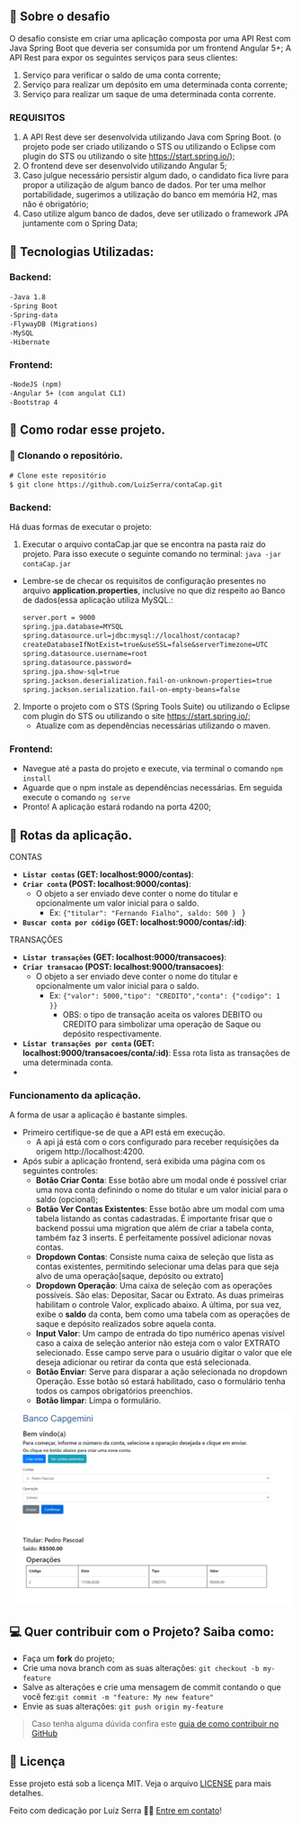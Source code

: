 

## :rocket: Sobre o desafio

O desafio consiste em criar uma aplicação composta por uma API Rest com Java Spring Boot que deveria ser consumida por um frontend Angular 5+;
 A API Rest para expor os seguintes serviços para seus clientes: 
 1) Serviço para verificar o saldo de uma conta corrente; 
 2) Serviço para realizar um depósito em uma determinada conta corrente; 
 3) Serviço para realizar um saque de uma determinada conta corrente. 
 
### REQUISITOS 

1) A API Rest deve ser desenvolvida utilizando Java com Spring Boot. (o projeto pode ser criado utilizando o STS ou utilizando o Eclipse com plugin do STS ou utilizando o site https://start.spring.io/); 
2) O frontend deve ser desenvolvido utilizando Angular 5; 
3) Caso julgue necessário persistir algum dado, o candidato fica livre para propor a utilização de algum banco de dados. Por ter uma melhor portabilidade, sugerimos a utilização do banco em memória H2, mas não é obrigatório; 
4) Caso utilize algum banco de dados, deve ser utilizado o framework JPA juntamente com o Spring Data;


## :hammer: Tecnologias Utilizadas:

### Backend:
	-Java 1.8
	-Spring Boot
	-Spring-data
	-FlywayDB (Migrations)
	-MySQL
	-Hibernate

### Frontend:
	-NodeJS (npm)
	-Angular 5+ (com angulat CLI)
	-Bootstrap 4

## :key: Como rodar esse projeto.

### :sheep: Clonando o repositório.
```
# Clone este repositório
$ git clone https://github.com/LuizSerra/contaCap.git

```
### Backend:
Há duas formas de executar o projeto:
1) Executar o arquivo contaCap.jar que se encontra na pasta raiz do projeto. Para isso execute o seguinte comando no terminal: `java -jar contaCap.jar`
- Lembre-se de checar os requisitos de configuração presentes no arquivo **application.properties**, inclusive no  que diz respeito ao Banco de dados(essa aplicação utiliza MySQL.:
	````
	server.port = 9000
	spring.jpa.database=MYSQL
	spring.datasource.url=jdbc:mysql://localhost/contacap?createDatabaseIfNotExist=true&useSSL=false&serverTimezone=UTC
	spring.datasource.username=root
	spring.datasource.password=
	spring.jpa.show-sql=true
	spring.jackson.deserialization.fail-on-unknown-properties=true
	spring.jackson.serialization.fail-on-empty-beans=false
	````
2) Importe o projeto com o STS (Spring Tools Suite) ou utilizando o Eclipse com plugin do STS ou utilizando o site https://start.spring.io/; 
	-	Atualize com as dependências necessárias utilizando o maven.

### Frontend:
- Navegue até a pasta do projeto e  execute, via terminal o comando `npm install`
- Aguarde que o npm instale as dependências necessárias. Em seguida execute o comando `ng serve`
- Pronto! A aplicação estará rodando na porta 4200;

## :twisted_rightwards_arrows: Rotas da aplicação.
CONTAS
- **`Listar contas` (GET: localhost:9000/contas)**: 
- **`Criar conta` (POST: localhost:9000/contas)**: 
	- O objeto a ser enviado deve conter o nome do titular e opcionalmente um valor inicial para o saldo. 
		- Ex: `{"titular": "Fernando Fialho", saldo: 500 } `
}
- **`Buscar conta por código` (GET: localhost:9000/contas/:id)**: 

TRANSAÇÕES

- **`Listar transações` (GET: localhost:9000/transacoes)**: 
- **`Criar transacao` (POST: localhost:9000/transacoes)**: 
	- O objeto a ser enviado deve conter o nome do titular e opcionalmente um valor inicial para o saldo. 
		- Ex: `{"valor": 5000,"tipo": "CREDITO","conta": {"codigo": 1	}}` 
			- OBS: o tipo de transação aceita os valores DEBITO ou CREDITO para simbolizar uma operação de Saque ou depósito respectivamente.
- **`Listar transações por conta` (GET: localhost:9000/transacoes/conta/:id)**:  Essa rota lista as transações de uma determinada conta.
- 
### Funcionamento da aplicação.
 A forma de usar a aplicação é bastante simples.
 - Primeiro certifique-se de que a API está em execução. 
	 - A api já está com o cors configurado para receber requisições da origem http://localhost:4200.
 - Após subir a aplicação frontend, será exibida uma página com os seguintes controles: 
	 - **Botão Criar Conta**: Esse botão abre um modal onde é possível criar uma nova conta definindo o nome do titular e um valor inicial para o saldo (opcional);
	 - **Botão Ver Contas Existentes**: Esse botão abre um modal com uma tabela listando as contas cadastradas. É importante frisar que o backend possui uma migration que além de criar a tabela conta, também faz 3 inserts. É perfeitamente possível adicionar novas contas.
	 - **Dropdown Contas**: Consiste numa caixa de seleção que lista as contas existentes, permitindo selecionar uma delas para que seja alvo de uma operação[saque, depósito ou extrato]
	 - **Dropdown Operação**: Uma caixa de seleção com as operações possíveis. São elas: Depositar, Sacar ou Extrato. As duas primeiras habilitam o controle Valor, explicado abaixo. A última, por sua vez, exibe o **saldo** da conta, bem como uma tabela com as operações de saque e depósito realizados sobre aquela conta.
	 - **Input Valor**: Um campo de entrada do tipo numérico apenas visível caso a caixa de seleção anterior não esteja com o valor EXTRATO selecionado. Esse campo serve para o usuário digitar o valor que ele deseja adicionar ou retirar da conta que está selecionada.
	 - **Botão Enviar**:  Serve para disparar a ação selecionada no dropdown Operação. Esse botão só estará habilitado, caso o formulário tenha todos os campos obrigatórios preenchios.
	 - **Botão limpar**: Limpa o formulário.

![enter image description here](https://github.com/LuizSerra/contaCap/blob/master/contaCap-ui/src/assets/screenshot1.PNG)
## :computer: Quer contribuir com o Projeto? Saiba como:

-   Faça um  **fork**  do projeto;
-   Crie uma nova branch com as suas alterações:  `git checkout -b my-feature`
-   Salve as alterações e crie uma mensagem de commit contando o que você fez:`git commit -m "feature: My new feature"`
-   Envie as suas alterações:  `git push origin my-feature`

> Caso tenha alguma dúvida confira este [guia de como contribuir no GitHub](https://github.com/firstcontributions/first-contributions)


## :memo: Licença

Esse projeto está sob a licença MIT. Veja o arquivo [LICENSE](LICENSE) para mais detalhes.

Feito com dedicação por Luiz Serra 👋🏽 [Entre em contato](https://www.linkedin.com/in/luizserra)!

